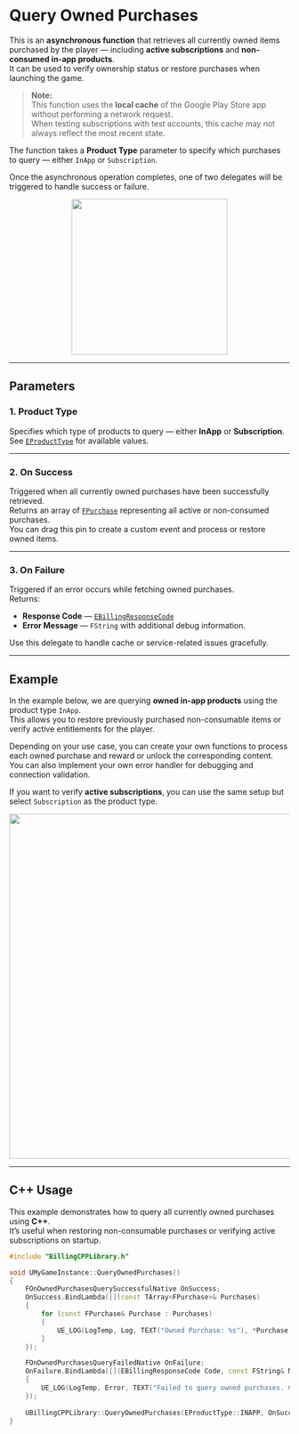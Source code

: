 # Query Owned Purchases

This is an **asynchronous function** that retrieves all currently owned items purchased by the player — including **active subscriptions** and **non-consumed in-app products**.  
It can be used to verify ownership status or restore purchases when launching the game.  

> **Note:**  
> This function uses the **local cache** of the Google Play Store app without performing a network request.  
> When testing subscriptions with test accounts, this cache may not always reflect the most recent state.  

The function takes a **Product Type** parameter to specify which purchases to query — either `InApp` or `Subscription`.  

Once the asynchronous operation completes, one of two delegates will be triggered to handle success or failure.

<div align="center">
  <img src="../assets/query_owned_purchases/query_owned_purchases_node.png" width="280">
</div>

---

## Parameters  

### 1. Product Type  
Specifies which type of products to query — either **InApp** or **Subscription**.  
See [`EProductType`](../object_definitions/enumerations.md#eproducttype) for available values.

---

### 2. On Success  
Triggered when all currently owned purchases have been successfully retrieved.  
Returns an array of [`FPurchase`](../object_definitions/purchase.md#fpurchase) representing all active or non-consumed purchases.  
You can drag this pin to create a custom event and process or restore owned items.

---

### 3. On Failure  
Triggered if an error occurs while fetching owned purchases.  
Returns:  
- **Response Code** — [`EBillingResponseCode`](../object_definitions/enumerations.md#ebillingresponsecode)  
- **Error Message** — `FString` with additional debug information.  

Use this delegate to handle cache or service-related issues gracefully.

---

## Example  

In the example below, we are querying **owned in-app products** using the product type `InApp`.  
This allows you to restore previously purchased non-consumable items or verify active entitlements for the player.  

Depending on your use case, you can create your own functions to process each owned purchase and reward or unlock the corresponding content.  
You can also implement your own error handler for debugging and connection validation.  

If you want to verify **active subscriptions**, you can use the same setup but select `Subscription` as the product type.

<div align="center">
  <img src="../assets/query_owned_purchases/query_owned_purchases_example.png" width="620">
</div>

---

## C++ Usage  

This example demonstrates how to query all currently owned purchases using **C++**.  
It’s useful when restoring non-consumable purchases or verifying active subscriptions on startup.

```cpp
#include "BillingCPPLibrary.h"

void UMyGameInstance::QueryOwnedPurchases()
{
    FOnOwnedPurchasesQuerySuccessfulNative OnSuccess;
    OnSuccess.BindLambda([](const TArray<FPurchase>& Purchases)
    {
        for (const FPurchase& Purchase : Purchases)
        {
            UE_LOG(LogTemp, Log, TEXT("Owned Purchase: %s"), *Purchase.OrderId);
        }
    });

    FOnOwnedPurchasesQueryFailedNative OnFailure;
    OnFailure.BindLambda([](EBillingResponseCode Code, const FString& Message)
    {
        UE_LOG(LogTemp, Error, TEXT("Failed to query owned purchases. Code: %d, Message: %s"), (int32)Code, *Message);
    });
	
	UBillingCPPLibrary::QueryOwnedPurchases(EProductType::INAPP, OnSuccess, OnFailure);
}
```